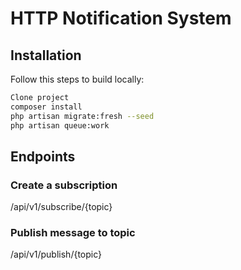 # HTTP Notification System

## Installation

Follow this steps to build locally:

```sh
Clone project
composer install
php artisan migrate:fresh --seed
php artisan queue:work
```

## Endpoints

### Create a subscription

/api/v1/subscribe/{topic} <br/>

### Publish message to topic

/api/v1/publish/{topic} <br/>
